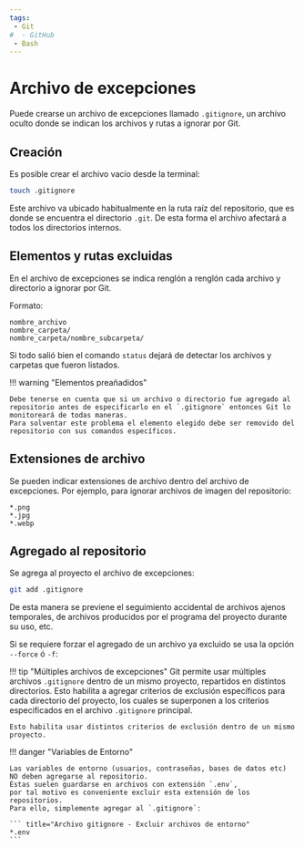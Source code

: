 ```yaml
---
tags:
 - Git
#  - GitHub
 - Bash
---
```


# Archivo de excepciones 


Puede crearse un archivo de excepciones llamado `.gitignore`, 
un archivo oculto donde se indican los archivos y rutas a ignorar por Git.

## Creación

Es posible crear el archivo vacío desde la terminal:

```bash title="Archivo gitignore - Crear"
touch .gitignore
```
Este archivo va ubicado habitualmente en la ruta raíz del repositorio, 
que es donde se encuentra el directorio `.git`.
De esta forma el archivo afectará a todos los directorios internos.


## Elementos y rutas excluidas

En el archivo de excepciones se indica renglón a renglón cada archivo y directorio a ignorar por Git. 

Formato:
``` title="Archivo gitignore - Excluir elementos"
nombre_archivo
nombre_carpeta/
nombre_carpeta/nombre_subcarpeta/
```

Si todo salió bien el comando `status` 
dejará de detectar los archivos y carpetas 
que fueron listados.

!!! warning "Elementos preañadidos"

    Debe tenerse en cuenta que si un archivo o directorio fue agregado al repositorio antes de especificarlo en el `.gitignore` entonces Git lo monitoreará de todas maneras.
    Para solventar este problema el elemento elegido debe ser removido del repositorio con sus comandos específicos.



## Extensiones de archivo

Se pueden indicar extensiones de archivo dentro del archivo de excepciones. Por ejemplo, para ignorar archivos de imagen del repositorio:

```git title="Archivo gitignore - excluir por extensión"
*.png
*.jpg
*.webp
```


## Agregado al repositorio

Se agrega al proyecto el archivo de excepciones:

```bash title="Archivo gitignore - Agregado"
git add .gitignore
```

De esta manera se previene el seguimiento accidental de archivos ajenos temporales, de archivos producidos por el programa del proyecto durante su uso, etc.

Si se requiere forzar el agregado de un archivo ya excluido se usa la opción `--force` ó `-f`:


!!! tip "Múltiples archivos de excepciones"
    Git permite usar múltiples archivos `.gitignore` dentro de un mismo proyecto,
    repartidos en distintos directorios. 
    Esto habilita a agregar criterios de exclusión específicos para cada directorio del proyecto, 
    los cuales se superponen a los criterios especificados en el archivo `.gitignore` principal.

    Esto habilita usar distintos criterios de exclusión dentro de un mismo proyecto.


!!! danger "Variables de Entorno"

    Las variables de entorno (usuarios, contraseñas, bases de datos etc) NO deben agregarse al repositorio.
    Éstas suelen guardarse en archivos con extensión `.env`,
    por tal motivo es conveniente excluir esta extensión de los repositorios. 
    Para ello, simplemente agregar al `.gitignore`:

    ``` title="Archivo gitignore - Excluir archivos de entorno"
    *.env
    ```
